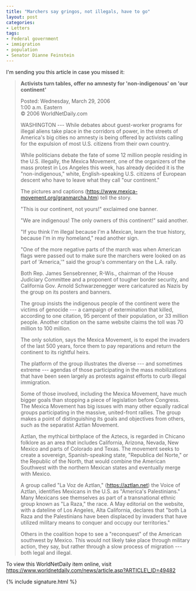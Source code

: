 ```yaml
---
title: "Marchers say gringos, not illegals, have to go"
layout: post
categories:
- Letters
tags:
- Federal government
- immigration
- population
- Senator Dianne Feinstein
---
```


I'm sending you this article in case you missed it:

> **Activists turn tables, offer no amnesty for 'non-indigenous' on 'our continent'**
> 
> Posted: Wednesday, March 29, 2006  
> 1:00 a.m. Eastern  
> © 2006 WorldNetDaily.com
> 
>  WASHINGTON --- While debates about guest-worker programs for illegal aliens take place in the corridors of power, in the streets of America's big cities no amnesty is being offered by activists calling for the expulsion of most U.S. citizens from their own country.
> 
>  While politicians debate the fate of some 12 million people residing in the U.S. illegally, the Mexica Movement, one of the organizers of the mass protest in Los Angeles this week, has already decided it is the "non-indigenous," white, English-speaking U.S. citizens of European descent who have to leave what they call "our continent."
> 
> The pictures and captions (https://www.mexica-movement.org/granmarcha.htm) tell the story.
> 
> "This is our continent, not yours!" exclaimed one banner.
> 
> "We are indigenous! The only owners of this continent!" said another.
> 
> "If you think I'm illegal because I'm a Mexican, learn the true history, because I'm in my homeland," read another sign.
> 
> "One of the more negative parts of the march was when American flags were passed out to make sure the marchers were looked on as part of 'America,'" said the group's commentary on the L.A. rally.
> 
> Both Rep. James Sensebrenner, R-Wis., chairman of the House Judiciary Committee and a proponent of tougher border security, and California Gov. Arnold Schwarzenegger were caricatured as Nazis by the group on its posters and banners.
> 
> The group insists the indigenous people of the continent were the victims of genocide --- a campaign of extermination that killed, according to one citation, 95 percent of their population, or 33 million people. Another citation on the same website claims the toll was 70 million to 100 million.
> 
> The only solution, says the Mexica Movement, is to expel the invaders of the last 500 years, force them to pay reparations and return the continent to its rightful heirs.
> 
> The platform of the group illustrates the diverse --- and sometimes extreme --- agendas of those participating in the mass mobilizations that have been seen largely as protests against efforts to curb illegal immigration.
> 
> Some of those involved, including the Mexica Movement, have much bigger goals than stopping a piece of legislation before Congress.  
>  The Mexica Movement has big issues with many other equally radical groups participating in the massive, united-front rallies. The group makes a point of distinguishing its goals and objectives from others, such as the separatist Aztlan Movement.
> 
> Aztlan, the mythical birthplace of the Aztecs, is regarded in Chicano folklore as an area that includes California, Arizona, Nevada, New Mexico and parts of Colorado and Texas. The movement seeks to create a sovereign, Spanish-speaking state, "Republica del Norte," or the Republic of the North, that would combine the American Southwest with the northern Mexican states and eventually merge with Mexico.
> 
> A group called "La Voz de Aztlan," (https://aztlan.net) the Voice of Aztlan, identifies Mexicans in the U.S. as "America's Palestinians." Many Mexicans see themselves as part of a transnational ethnic group known as "La Raza," the race. A May editorial on the website, with a dateline of Los Angeles, Alta California, declares that "both La Raza and the Palestinians have been displaced by invaders that have utilized military means to conquer and occupy our territories."
> 
> Others in the coalition hope to see a "reconquest" of the American southwest by Mexico. This would not likely take place through military action, they say, but rather through a slow process of migration --- both legal and illegal.

To view this WorldNetDaily item online, visit https://www.worldnetdaily.com/news/article.asp?ARTICLE\_ID=49482

{% include signature.html %}

